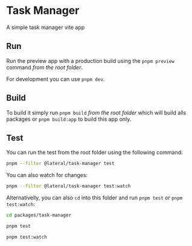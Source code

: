 # Task Manager

A simple task manager vite app

## Run

Run the preview app with a production build using the `pnpm preview` command *from the root folder*.

For development you can use `pnpm dev`.

## Build

To build it simply run `pnpm build` *from the root folder* which will build alls packages or `pnpm build:app` to build this app only.

## Test
You can run the test from the root folder using the following command:

```bash
pnpm --filter @lateral/task-manager test
```

You can also watch for changes:

```bash
pnpm --filter @lateral/task-manager test:watch
```

Alternativelly, you can also `cd` into this folder and run `pnpm test` or `pnpm test:watch`:

```bash
cd packages/task-manager
```

```bash
pnpm test
```

```bash
pnpm test:watch